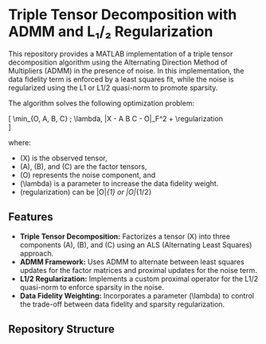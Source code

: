 # Triple Tensor Decomposition with ADMM and L₁/₂ Regularization

This repository provides a MATLAB implementation of a triple tensor decomposition algorithm using the Alternating Direction Method of Multipliers (ADMM) in the presence of noise. In this implementation, the data fidelity term is enforced by a least squares fit, while the noise is regularized using the L1 or L1/2 quasi-norm to promote sparsity.

The algorithm solves the following optimization problem:

\[
\min_{O, A, B, C} \; \lambda\, \|X - A B C - O\|_F^2 + \regularization\
\]

where:
- \(X\) is the observed tensor,
- \(A\), \(B\), and \(C\) are the factor tensors,
- \(O\) represents the noise component, and
- \(\lambda\) is a parameter to increase the data fidelity weight.
- \(regularization\) can be \|O\|_{1} or \|O\|_{1/2}



## Features

- **Triple Tensor Decomposition:** Factorizes a tensor \(X\) into three components \(A\), \(B\), and \(C\) using an ALS (Alternating Least Squares) approach.
- **ADMM Framework:** Uses ADMM to alternate between least squares updates for the factor matrices and proximal updates for the noise term.
- **L1/2 Regularization:** Implements a custom proximal operator for the L1/2 quasi-norm to enforce sparsity in the noise.
- **Data Fidelity Weighting:** Incorporates a parameter \(\lambda\) to control the trade-off between data fidelity and sparsity regularization.

## Repository Structure

